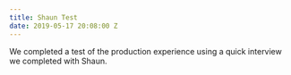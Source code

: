 ```yaml
---
title: Shaun Test
date: 2019-05-17 20:08:00 Z
---
```


We completed a test of the production experience using a quick interview we completed with Shaun. 